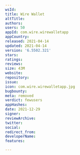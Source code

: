 ```yaml
---
wsId: 
title: Wire Wallet
altTitle: 
authors: 
users: 50
appId: com.wire.wirewalletapp
appCountry: 
released: 2021-04-14
updated: 2021-04-14
version: '6.5502.321'
stars: 
ratings: 
reviews: 
size: 43M
website: 
repository: 
issue: 
icon: com.wire.wirewalletapp.jpg
bugbounty: 
meta: removed
verdict: fewusers
appHashes: 
date: 2021-12-29
signer: 
reviewArchive: 
twitter: 
social: 
redirect_from: 
developerName: 
features: 

---
```


